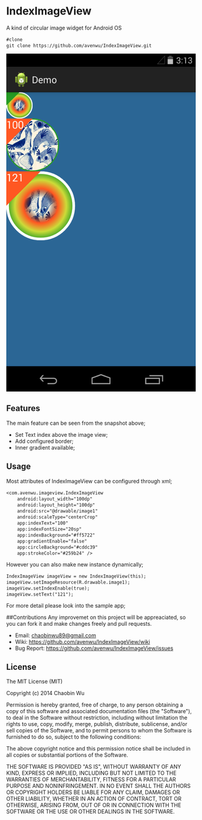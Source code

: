 IndexImageView
==============

A kind of circular image widget for Android OS 

	#clone
	git clone https://github.com/avenwu/IndexImageView.git

![Screenshot](https://github.com/avenwu/IndexImageView/raw/master/device-2014-09-22-231400.png)

## Features
The main feature can be seen from the snapshot above; 

- Set Text index above the image view;
- Add configured border;
- Inner gradient available;

## Usage
Most attributes of IndexImageView can be configured through xml;
    
    <com.avenwu.imageview.IndexImageView
        android:layout_width="100dp"
        android:layout_height="100dp"
        android:src="@drawable/image1"
        android:scaleType="centerCrop"
        app:indexText="100"
        app:indexFontSize="20sp"
        app:indexBackground="#ff5722"
        app:gradientEnable="false"
        app:circleBackground="#cddc39"
        app:strokeColor="#259b24" />
		
However you can also make new instance dynamically;

    IndexImageView imageView = new IndexImageView(this);
    imageView.setImageResource(R.drawable.image1);
    imageView.setIndexEnable(true);
    imageView.setText("121");
    
For more detail please look into the sample app;

##Contributions
Any improvemet on this project will be appreaciated, so you can fork it and make changes freely and pull requests.

* Email:  <chaobinwu89@gmail.com>
* Wiki: <https://github.com/avenwu/IndexImageView/wiki>
* Bug Report: <https://github.com/avenwu/IndexImageView/issues>

## License
The MIT License (MIT)

Copyright (c) 2014 Chaobin Wu

Permission is hereby granted, free of charge, to any person obtaining a copy
of this software and associated documentation files (the "Software"), to deal
in the Software without restriction, including without limitation the rights
to use, copy, modify, merge, publish, distribute, sublicense, and/or sell
copies of the Software, and to permit persons to whom the Software is
furnished to do so, subject to the following conditions:

The above copyright notice and this permission notice shall be included in
all copies or substantial portions of the Software.

THE SOFTWARE IS PROVIDED "AS IS", WITHOUT WARRANTY OF ANY KIND, EXPRESS OR
IMPLIED, INCLUDING BUT NOT LIMITED TO THE WARRANTIES OF MERCHANTABILITY,
FITNESS FOR A PARTICULAR PURPOSE AND NONINFRINGEMENT. IN NO EVENT SHALL THE
AUTHORS OR COPYRIGHT HOLDERS BE LIABLE FOR ANY CLAIM, DAMAGES OR OTHER
LIABILITY, WHETHER IN AN ACTION OF CONTRACT, TORT OR OTHERWISE, ARISING FROM,
OUT OF OR IN CONNECTION WITH THE SOFTWARE OR THE USE OR OTHER DEALINGS IN
THE SOFTWARE.